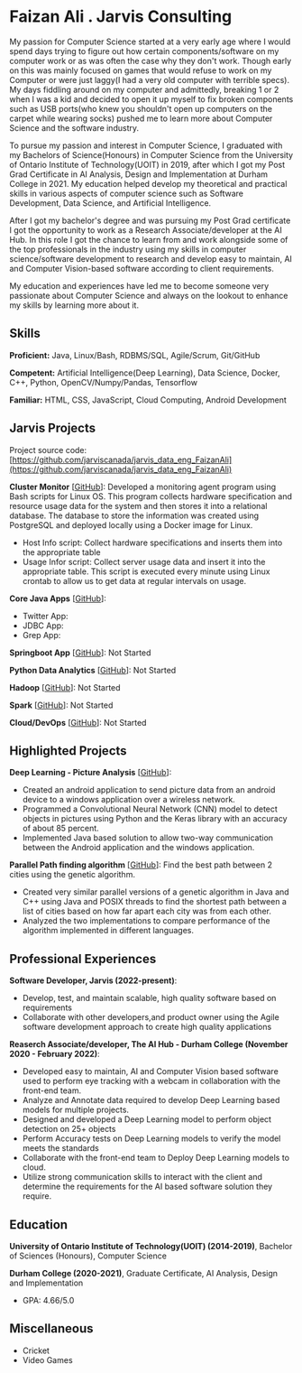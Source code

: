 # Faizan Ali . Jarvis Consulting

My passion for Computer Science started at a very early age where I would spend days trying to figure out how certain components/software on my computer work or as was often the case why they don't work. Though early on this was mainly focused on games that would refuse to work on my Computer or were just laggy(I had a very old computer with terrible specs).  My days fiddling around on my computer and admittedly, breaking 1 or 2 when I was a kid and decided to open it up myself to fix broken components such as USB ports(who knew you shouldn't open up computers on the carpet while wearing socks) pushed me to learn more about Computer Science and the software industry.

To pursue my passion and interest in Computer Science, I graduated with my Bachelors of Science(Honours) in Computer Science from the University of Ontario Institute of Technology(UOIT) in 2019, after which I got my Post Grad Certificate in AI Analysis, Design and Implementation at Durham College in 2021. My education helped develop my theoretical and practical skills in various aspects of computer science such as Software Development, Data Science, and Artificial Intelligence.

After I got my bachelor's degree and was pursuing my Post Grad certificate I got the opportunity to work as a Research Associate/developer at the AI Hub.  In this role I got the chance to learn from and work alongside some of the top professionals in the industry using my skills in computer science/software development to research and develop easy to maintain, AI and Computer Vision-based software according to client requirements.

My education and experiences have led me to become someone very passionate about Computer Science and always on the lookout to enhance my skills by learning more about it.


## Skills

**Proficient:** Java, Linux/Bash, RDBMS/SQL, Agile/Scrum, Git/GitHub

**Competent:** Artificial Intelligence(Deep Learning), Data Science, Docker, C++, Python, OpenCV/Numpy/Pandas, Tensorflow

**Familiar:** HTML, CSS, JavaScript, Cloud Computing, Android Development

## Jarvis Projects

Project source code: [https://github.com/jarviscanada/jarvis_data_eng_FaizanAli](https://github.com/jarviscanada/jarvis_data_eng_FaizanAli)


**Cluster Monitor** [[GitHub](https://github.com/jarviscanada/jarvis_data_eng_FaizanAli/tree/master/linux_sql)]: Developed a monitoring agent program using Bash scripts for Linux OS. This program collects hardware specification and resource usage data for the system and then stores it into a relational database. The database to store the information was created using PostgreSQL and deployed locally using a Docker image for Linux. 

- Host Info script: Collect hardware specifications and inserts them into the appropriate table
- Usage Infor script: Collect server usage data and insert it into the appropriate table. This script is executed every minute using Linux crontab to allow us to get data at regular intervals on usage.


**Core Java Apps** [[GitHub](https://github.com/jarviscanada/jarvis_data_eng_FaizanAli/tree/master/core_java)]:
      
  - Twitter App: 
  - JDBC App: 
  - Grep App: 

**Springboot App** [[GitHub](https://github.com/jarviscanada/jarvis_data_eng_FaizanAli/tree/master/springboot)]: Not Started

**Python Data Analytics** [[GitHub](https://github.com/jarviscanada/jarvis_data_eng_FaizanAli/tree/master/python_data_anlytics)]: Not Started

**Hadoop** [[GitHub](https://github.com/jarviscanada/jarvis_data_eng_FaizanAli/tree/master/hadoop)]: Not Started

**Spark** [[GitHub](https://github.com/jarviscanada/jarvis_data_eng_FaizanAli/tree/master/spark)]: Not Started

**Cloud/DevOps** [[GitHub](https://github.com/jarviscanada/jarvis_data_eng_FaizanAli/tree/master/cloud_devops)]: Not Started


## Highlighted Projects
**Deep Learning - Picture Analysis** [[GitHub](https://github.com/Faizan1394/Image-identifier)]: 

- Created an android application to send picture data from an android device to a windows application over a wireless network.
- Programmed a Convolutional Neural Network (CNN) model to detect objects in pictures using Python and the Keras library with an accuracy of about 85 percent.
- Implemented Java based solution to allow two-way communication between the Android application and the windows application.


**Parallel Path finding algorithm** [[GitHub](https://github.com/Faizan1394/Parallel-Genetic-Algorithm)]: Find the best path between 2 cities using the genetic algorithm.

- Created very similar parallel versions of a genetic algorithm in Java and C++ using Java and POSIX threads to find the shortest path between a list of cities based on how far apart each city was from each other.
- Analyzed the two implementations to compare performance of the algorithm implemented in different languages.



## Professional Experiences

**Software Developer, Jarvis (2022-present)**: 

- Develop, test, and maintain scalable, high quality software based on requirements
- Collaborate with other developers,and product owner using the Agile software development approach to create high quality applications


**Reaserch Associate/developer, The AI Hub - Durham College (November 2020 - February 2022)**: 

- Developed easy to maintain, AI and Computer Vision based software used to perform eye tracking with a webcam in collaboration with the front-end team.
- Analyze and Annotate data required to develop Deep Learning based models for multiple projects.
- Designed and developed a Deep Learning model to perform object detection on 25+ objects
- Perform Accuracy tests on Deep Learning models to verify the model meets the standards
- Collaborate with the front-end team to Deploy Deep Learning models to cloud.
- Utilize strong communication skills to interact with the client and determine the requirements for the AI based software solution they require.



## Education
**University of Ontario Institute of Technology(UOIT) (2014-2019)**, Bachelor of Sciences (Honours), Computer Science

**Durham College (2020-2021)**, Graduate Certificate, AI Analysis, Design and Implementation
- GPA: 4.66/5.0


## Miscellaneous
- Cricket
- Video Games